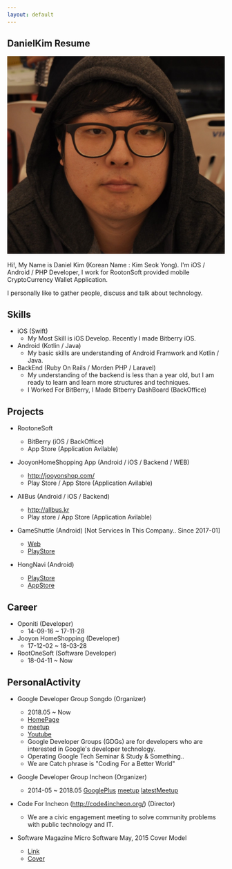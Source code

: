 ```yaml
---
layout: default
---
```


## DanielKim Resume

<img class="profile-picture" src="me.jpg">

Hi!, My Name is Daniel Kim (Korean Name : Kim Seok Yong).
I'm iOS / Android / PHP Developer, I work for RootonSoft provided mobile CryptoCurrency Wallet Application.

I personally like to gather people, discuss and talk about technology.

## Skills
- iOS (Swift)
  - My Most Skill is iOS Develop. Recently I made Bitberry iOS. 
- Android (Kotlin / Java)
  - My basic skills are understanding of Android Framwork and Kotlin / Java.
- BackEnd (Ruby On Rails / Morden PHP / Laravel)
  - My understanding of the backend is less than a year old, but I am ready to learn and learn more structures and techniques.
  - I Worked For BitBerry, I Made Bitberry DashBoard (BackOffice)


## Projects

- RootoneSoft 
   - BitBerry (iOS / BackOffice)
   - App Store (Application Avilable)

- JooyonHomeShopping App (Android / iOS / Backend / WEB)
   - http://jooyonshop.com/
   - Play Store / App Store (Application Avilable)

- AllBus (Android / iOS / Backend)
   - http://allbus.kr
   - Play store / App Store (Application Avilable)

- GameShuttle (Android) [Not Services In This Company.. Since 2017-01]
   - [Web](http://gameshuttle.kr)
   - [PlayStore](https://play.google.com/store/apps/details?id=com.oponiti.gameshuttle)

- HongNavi (Android)
   - [PlayStore](https://play.google.com/store/apps/details?id=hongnavi.oponiti.com)
   - [AppStore](https://www.google.co.kr/url?sa=t&rct=j&q=&esrc=s&source=web&cd=2&ved=0ahUKEwiOwK2Ti7bVAhUMgLwKHeXeBNwQFgguMAE&url=https%3A%2F%2Fitunes.apple.com%2Fus%2Fapp%2Fhongnavi-easy-offline-map-for-hostels-in-seoul%2Fid1033076367%3Fmt%3D8&usg=AFQjCNG9Mxy7MXt6FFZx0-t31p1hYY9E3Q)

## Career
- Oponiti (Developer)
   - 14-09-16 ~ 17-11-28
- Jooyon HomeShopping (Developer)
   - 17-12-02 ~ 18-03-28
- RootOneSoft (Software Developer)
   - 18-04-11 ~ Now

## PersonalActivity
- Google Developer Group Songdo (Organizer)
   - 2018.05 ~ Now
    - [HomePage](http://gdgincheon.com)
    - [meetup](https://www.meetup.com/GDG-Songdo/)
    - [Youtube](https://www.youtube.com/channel/UCYNzyPU29X3TiBMK9ZW8TWA)
   - Google Developer Groups (GDGs) are for developers who are interested in Google's developer technology.
   - Operating Google Tech Seminar & Study & Something..
   - We are Catch phrase is "Coding For a Better World"
- Google Developer Group Incheon (Organizer) 
   - 2014-05 ~ 2018.05
[GooglePlus](https://plus.google.com/communities/104783014618153871181)
[meetup](https://www.meetup.com/GDG-Incheon/)
[latestMeetup](https://sites.google.com/view/io-extended-incheon-17)

- Code For Incheon (http://code4incheon.org/) (Director)
   - We are a civic engagement meeting to solve community problems with public technology and IT.

- Software Magazine Micro Software May, 2015 Cover Model
  - [Link](http://www.imaso.co.kr/?p=6171)
  - [Cover](http://book.daum.net/detail/book.do?bookid=DGT00026866116YE)
